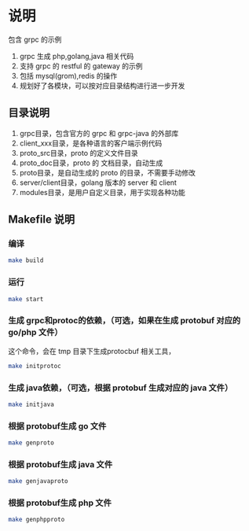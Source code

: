 # 说明

包含 grpc 的示例
1. grpc 生成 php,golang,java 相关代码
2. 支持 grpc 的 restful 的 gateway 的示例
3. 包括 mysql(grom),redis 的操作
4. 规划好了各模块，可以按对应目录结构进行进一步开发

## 目录说明

1. grpc目录，包含官方的 grpc 和 grpc-java 的外部库
2. client_xxx目录，是各种语言的客户端示例代码
3. proto_src目录，proto 的定义文件目录
4. proto_doc目录，proto 的 文档目录，自动生成
5. proto目录，是自动生成的 proto 的目录，不需要手动修改
6. server/client目录，golang 版本的 server 和 client
7. modules目录，是用户自定义目录，用于实现各种功能

## Makefile 说明

### 编译
```bash
make build
```

### 运行
```bash
make start
```

### 生成 grpc和protoc的依赖，（可选，如果在生成 protobuf 对应的go/php 文件）
这个命令，会在 tmp 目录下生成protocbuf 相关工具，
```bash
make initprotoc
```

### 生成 java依赖，（可选，根据 protobuf 生成对应的 java 文件）
```bash
make initjava
```

### 根据 protobuf生成 go 文件
```bash
make genproto
```

### 根据 protobuf生成 java 文件

```bash
make genjavaproto
```


### 根据 protobuf生成 php 文件

```bash
make genphpproto
```
